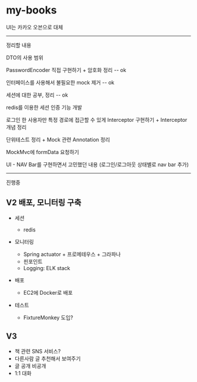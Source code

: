 # my-books

UI는 카카오 오븐으로 대체

---
정리할 내용

DTO의 사용 범위

PasswordEncoder 직접 구현하기 + 암호화 정리 -- ok

인터페이스를 사용해서 불필요한 mock 제거 -- ok

세션에 대한 공부, 정리 -- ok

redis를 이용한 세션 인증 기능 개발

로그인 한 사용자만 특정 경로에 접근할 수 있게 Interceptor 구현하기 + Interceptor 개념 정리

단위테스트 정리 +  Mock 관련 Annotation 정리

MockMvc에 formData 요청하기

UI - NAV Bar를 구현하면서 고민했던 내용 (로그인/로그아웃 상태별로 nav bar 추가)

---
진행중
## V2 배포, 모니터링 구축
- 세션
  - redis

- 모니터링
   - Spring actuator + 프로메테우스 + 그라파나
   - 핀포인트
   - Logging: ELK stack 
- 배포
  - EC2에 Docker로 배포
- 테스트
  - FixtureMonkey 도입?

## V3
- 책 관련 SNS 서비스?
- 다른사람 글 추천해서 보여주기
- 글 공개 비공개
- 1:1 대화
 





